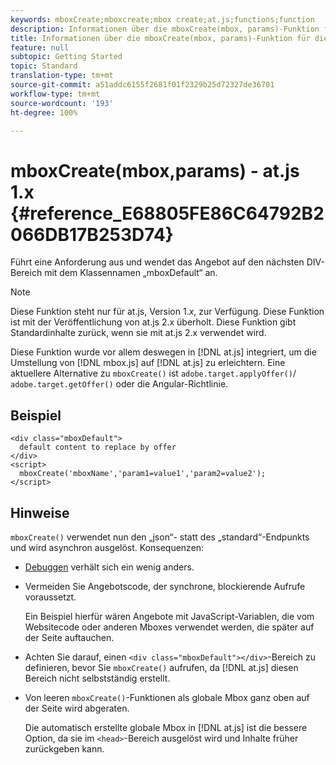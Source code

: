 ```yaml
---
keywords: mboxCreate;mboxcreate;mbox create;at.js;functions;function
description: Informationen über die mboxCreate(mbox, params)-Funktion für die JavaScript-Bibliothek at.js von Adobe Target.
title: Informationen über die mboxCreate(mbox, params)-Funktion für die JavaScript-Bibliothek at.js von Adobe Target.
feature: null
subtopic: Getting Started
topic: Standard
translation-type: tm+mt
source-git-commit: a51addc6155f2681f01f2329b25d72327de36701
workflow-type: tm+mt
source-wordcount: '193'
ht-degree: 100%

---
```



# mboxCreate(mbox,params) - at.js 1.x {#reference_E68805FE86C64792B2066DB17B253D74}

Führt eine Anforderung aus und wendet das Angebot auf den nächsten DIV-Bereich mit dem Klassennamen „mboxDefault“ an.

>[!NOTE]
>
>Diese Funktion steht nur für at.js, Version 1.*x*, zur Verfügung. Diese Funktion ist mit der Veröffentlichung von at.js 2.x überholt. Diese Funktion gibt Standardinhalte zurück, wenn sie mit at.js 2.x verwendet wird.

Diese Funktion wurde vor allem deswegen in [!DNL at.js] integriert, um die Umstellung von [!DNL mbox.js] auf [!DNL at.js] zu erleichtern. Eine aktuellere Alternative zu `mboxCreate()` ist `adobe.target.applyOffer()`/ `adobe.target.getOffer()` oder die Angular-Richtlinie.

## Beispiel

```
<div class="mboxDefault"> 
  default content to replace by offer 
</div> 
<script> 
  mboxCreate('mboxName','param1=value1','param2=value2'); 
</script>
```

## Hinweise

`mboxCreate()` verwendet nun den „json“- statt des „standard“-Endpunkts und wird asynchron ausgelöst. Konsequenzen:

* [Debuggen](../../c-implementing-target/c-implementing-target-for-client-side-web/c-target-debugging-atjs/target-debugging-atjs.md#concept_CAE591DA8C404C22917584ECD4F7494F) verhält sich ein wenig anders.
* Vermeiden Sie Angebotscode, der synchrone, blockierende Aufrufe voraussetzt.

   Ein Beispiel hierfür wären Angebote mit JavaScript-Variablen, die vom Websitecode oder anderen Mboxes verwendet werden, die später auf der Seite auftauchen.

* Achten Sie darauf, einen `<div class="mboxDefault"></div>`-Bereich zu definieren, bevor Sie `mboxCreate()` aufrufen, da [!DNL at.js] diesen Bereich nicht selbstständig erstellt.

* Von leeren `mboxCreate()`-Funktionen als globale Mbox ganz oben auf der Seite wird abgeraten.

   Die automatisch erstellte globale Mbox in [!DNL at.js] ist die bessere Option, da sie im `<head>`-Bereich ausgelöst wird und Inhalte früher zurückgeben kann.